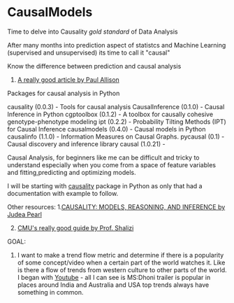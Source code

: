 # CausalModels
Time to delve into Causality *gold standard* of Data Analysis

After many months into prediction aspect of statistcs and Machine Learning (supervised and unsupervised) its time to call it "causal"

 Know the difference between prediction and causal analysis
1. [A really good article by Paul Allison](http://statisticalhorizons.com/prediction-vs-causation-in-regression-analysis)

Packages for causal analysis in Python

causality (0.0.3)        - Tools for causal analysis
CausalInference (0.1.0)  - Causal Inference in Python
cgptoolbox (0.1.2)       - A toolbox for causally cohesive genotype-phenotype
                           modeling
ipt (0.2.2)              - Probability Tilting Methods (IPT) for Causal
                           Inference
causalmodels (0.4.0)     - Causal models in Python
causalinfo (1.1.0)       - Information Measures on Causal Graphs.
pycausal (0.1)           - Causal discovery and inference library
causal (1.0.21)          -

Causal Analysis, for beginners like me can be difficult and tricky to understand
especially when you come from a space of feature variables and fitting,predicting and optimizing models.

I will be starting with [causality](https://pypi.python.org/pypi/causality/0.0.3) package in Python as only that had a documentation with example to follow.


Other resources:
1.[CAUSALITY: MODELS, REASONING,
AND INFERENCE
by Judea Pearl](http://bayes.cs.ucla.edu/BOOK-2K/neuberg-review.pdf)

2. [CMU's really good guide by Prof. Shalizi](http://www.stat.cmu.edu/~cshalizi/uADA/12/lectures/ch22.pdf)



GOAL:

1. I want to make a trend flow metric and determine if there is a popularity of some concept/video when a certain part of the world watches it. Like is there a flow of trends from western culture to other parts of the world.
I began with [Youtube](http://dataglee.pythonanywhere.com/Youtube) - all I can see is MS:Dhoni trailer is popular in places around India and Australia and USA top trends always have something in common.
